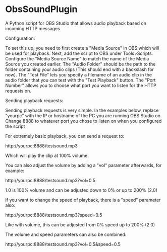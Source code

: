 # ObsSoundPlugin
A Python script for OBS Studio that allows audio playback based on incoming HTTP messages

Configuration:

To set this up, you need to first create a "Media Source" in OBS which will be used for playback.  Next, add the script to OBS under Tools>Scripts.  Configure the "Media Source Name" to match the name of the Media Source you created earlier.  The "Audio Folder" should be the path to the folder containing your audio clips (This should end with a backslash for now).  The "Test File" lets you specify a filename of an audio clip in the audio folder that you can test with the "Test Playback" button.  The "Port Number" allows you to choose what port you want to listen for the HTTP requests on.


Sending playback requests:

Sending playback requests is very simple.  In the examples below, replace "yourpc" with the IP or hostname of the PC you are running OBS Studio on.  Change 8888 to whatever port you chose to listen on when you configured the script

For extremely basic playback, you can send a request to:

http://yourpc:8888/testsound.mp3

Which will play the clip at 100% volume.

You can also adjust the volume by adding a "vol" parameter afterwards, for example:

http://yourpc:8888/testsound.mp3?vol=0.5

1.0 is 100% volume and can be adjusted down to 0% or up to 200% (2.0)

If you want to change the speed of playback, there is a "speed" parameter also:

http://yourpc:8888/testsound.mp3?speed=0.5

Like with volume, this can be adjusted from 0% speed up to 200% (2.0)

The volume and speed parameters can also be combined:

http://yourpc:8888/testsound.mp3?vol=0.5&speed=0.5